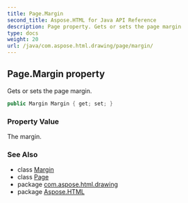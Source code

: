 ```yaml
---
title: Page.Margin
second_title: Aspose.HTML for Java API Reference
description: Page property. Gets or sets the page margin
type: docs
weight: 20
url: /java/com.aspose.html.drawing/page/margin/
---
```

## Page.Margin property

Gets or sets the page margin.

```java
public Margin Margin { get; set; }
```

### Property Value

The margin.

### See Also

* class [Margin](../../margin/)
* class [Page](../)
* package [com.aspose.html.drawing](../../../com.aspose.html.drawing/)
* package [Aspose.HTML](../../../)
